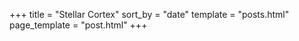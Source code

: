 +++
title = "Stellar Cortex"
sort_by = "date"
template = "posts.html"
page_template = "post.html"
+++
